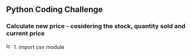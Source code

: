 ## Python Coding Challenge

### Calculate new price - cosidering the stock, quantity sold and current price
<img src="https://github.com/user-attachments/assets/f3e23249-1349-4525-afcf-82e4d380b14b" alt="Icon" width="16"/> 1. import csv module
